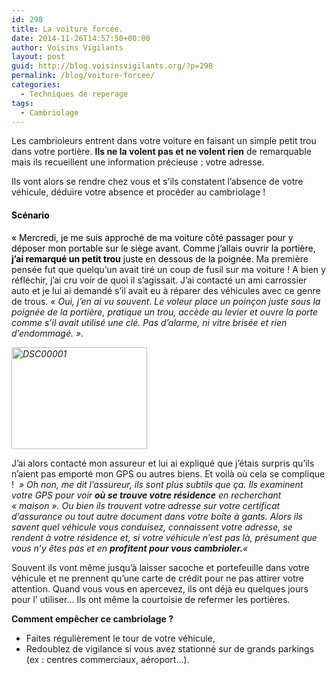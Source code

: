 ```yaml
---
id: 298
title: La voiture forcée.
date: 2014-11-26T14:57:50+00:00
author: Voisins Vigilants
layout: post
guid: http://blog.voisinsvigilants.org/?p=298
permalink: /blog/voiture-forcee/
categories:
  - Techniques de reperage
tags:
  - Cambriolage
---
```

Les cambrioleurs entrent dans votre voiture en faisant un simple petit trou dans votre portière. **Ils ne la volent pas et ne volent rien** de remarquable mais ils recueillent une information précieuse : votre adresse.
  
Ils vont alors se rendre chez vous et s’ils constatent l’absence de votre véhicule, déduire votre absence et procéder au cambriolage !

#### <span style="color: #000000;"><strong>Scénario</strong></span>

<span style="color: #000000;">« Mercredi, je me suis approché de ma voiture côté passager pour y déposer mon portable sur le siège avant. Comme j&rsquo;allais ouvrir la portière,<strong> j&rsquo;ai remarqué un petit trou</strong> juste en dessous de la poignée. </span>Ma première pensée fut que quelqu&rsquo;un avait tiré un coup de fusil sur ma voiture ! A bien y réfléchir, j&rsquo;ai cru voir de quoi il s&rsquo;agissait. J&rsquo;ai contacté un ami carrossier auto et je lui ai demandé s&rsquo;il avait eu à réparer des véhicules avec ce genre de trous. _« Oui, j&rsquo;en ai vu souvent. Le voleur place un poinçon juste sous la poignée de la portière, pratique un trou, accède au levier et ouvre la porte comme s&rsquo;il avait utilisé une clé. Pas d&rsquo;alarme, ni vitre brisée et rien d&rsquo;endommagé. »._

_<img class="alignright wp-image-300" src="./../../images/2014/11/DSC00001.jpg" alt="DSC00001" width="217" height="163" />_

J&rsquo;ai alors contacté mon assureur et lui ai expliqué que j&rsquo;étais surpris qu&rsquo;ils n&rsquo;aient pas emporté mon GPS ou autres biens. Et voilà où cela se complique ! _&nbsp;&raquo; Oh non, me dit l&rsquo;assureur, ils sont plus subtils que ça. Ils examinent votre GPS pour voir **où se trouve votre résidence** en recherchant &laquo;&nbsp;maison&nbsp;&raquo;. Ou bien ils trouvent votre adresse sur votre certificat d&rsquo;assurance ou tout autre document dans votre boîte à gants. Alors ils savent quel véhicule vous conduisez, connaissent votre adresse, se rendent à votre résidence et, si votre véhicule n&rsquo;est pas là, présument que vous n&rsquo;y êtes pas et en **profitent pour vous cambrioler.**&laquo;&nbsp;_

Souvent ils vont même jusqu&rsquo;à laisser sacoche et portefeuille dans votre véhicule et ne prennent qu&rsquo;une carte de crédit pour ne pas attirer votre attention. Quand vous vous en apercevez, ils ont déjà eu quelques jours pour l&rsquo; utiliser&#8230; Ils ont même la courtoisie de refermer les portières.

**Comment empêcher ce cambriolage ?**

  * Faites régulièrement le tour de votre véhicule,
  * Redoublez de vigilance si vous avez stationné sur de grands parkings (ex : centres commerciaux, aéroport…).

&nbsp;
